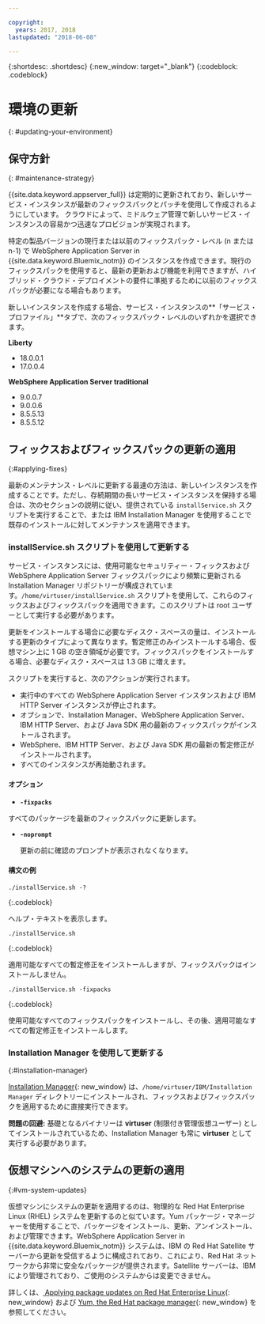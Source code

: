 ```yaml
---

copyright:
  years: 2017, 2018
lastupdated: "2018-06-08"

---
```


{:shortdesc: .shortdesc}
{:new_window: target="_blank"}
{:codeblock: .codeblock}

# 環境の更新
{: #updating-your-environment}

## 保守方針
{: #maintenance-strategy}

{{site.data.keyword.appserver_full}} は定期的に更新されており、新しいサービス・インスタンスが最新のフィックスパックとパッチを使用して作成されるようにしています。 クラウドによって、ミドルウェア管理で新しいサービス・インスタンスの容易かつ迅速なプロビジョンが実現されます。

特定の製品バージョンの現行または以前のフィックスパック・レベル (n または n-1) で WebSphere Application Server in {{site.data.keyword.Bluemix_notm}} のインスタンスを作成できます。現行のフィックスパックを使用すると、最新の更新および機能を利用できますが、ハイブリッド・クラウド・デプロイメントの要件に準拠するために以前のフィックスパックが必要になる場合もあります。

新しいインスタンスを作成する場合、サービス・インスタンスの**「サービス・プロファイル」**タブで、次のフィックスパック・レベルのいずれかを選択できます。

**Liberty**
  * 18.0.0.1
  * 17.0.0.4

**WebSphere Application Server traditional**
  * 9.0.0.7
  * 9.0.0.6
  * 8.5.5.13
  * 8.5.5.12

## フィックスおよびフィックスパックの更新の適用
{:#applying-fixes}

最新のメンテナンス・レベルに更新する最速の方法は、新しいインスタンスを作成することです。ただし、存続期間の長いサービス・インスタンスを保持する場合は、次のセクションの説明に従い、提供されている `installService.sh` スクリプトを実行することで、または IBM Installation Manager を使用することで既存のインストールに対してメンテナンスを適用できます。

### installService.sh スクリプトを使用して更新する

サービス・インスタンスには、使用可能なセキュリティー・フィックスおよび WebSphere Application Server フィックスパックにより頻繁に更新される Installation Manager リポジトリーが構成されています。`/home/virtuser/installService.sh` スクリプトを使用して、これらのフィックスおよびフィックスパックを適用できます。このスクリプトは root ユーザーとして実行する必要があります。

更新をインストールする場合に必要なディスク・スペースの量は、インストールする更新のタイプによって異なります。暫定修正のみインストールする場合、仮想マシン上に 1 GB の空き領域が必要です。フィックスパックをインストールする場合、必要なディスク・スペースは 1.3 GB に増えます。

スクリプトを実行すると、次のアクションが実行されます。

* 実行中のすべての WebSphere Application Server インスタンスおよび IBM HTTP Server インスタンスが停止されます。
* オプションで、Installation Manager、WebSphere Application Server、IBM HTTP Server、および Java SDK 用の最新のフィックスパックがインストールされます。
* WebSphere、IBM HTTP Server、および Java SDK 用の最新の暫定修正がインストールされます。
* すべてのインスタンスが再始動されます。

#### オプション
* **`-fixpacks`**

すべてのパッケージを最新のフィックスパックに更新します。
* **`-noprompt`**

    更新の前に確認のプロンプトが表示されなくなります。

#### 構文の例

```
./installService.sh -?
```
{:.codeblock}

ヘルプ・テキストを表示します。


```
./installService.sh
```
{:.codeblock}

適用可能なすべての暫定修正をインストールしますが、フィックスパックはインストールしません。


```
./installService.sh -fixpacks
```
{:.codeblock}

使用可能なすべてのフィックスパックをインストールし、その後、適用可能なすべての暫定修正をインストールします。

### Installation Manager を使用して更新する
{:#installation-manager}

[Installation Manager](http://www.ibm.com/support/knowledgecenter/SSDV2W_1.8.3/com.ibm.cic.agent.ui.doc/helpindex_imic.html){: new_window} は、`/home/virtuser/IBM/Installation Manager` ディレクトリーにインストールされ、フィックスおよびフィックスパックを適用するために直接実行できます。

**問題の回避:** 基礎となるバイナリーは **virtuser** (制限付き管理仮想ユーザー) としてインストールされているため、Installation Manager も常に **virtuser** として実行する必要があります。

## 仮想マシンへのシステムの更新の適用
{:#vm-system-updates}

仮想マシンにシステムの更新を適用するのは、物理的な Red Hat Enterprise Linux (RHEL) システムを更新するのと似ています。Yum パッケージ・マネージャーを使用することで、パッケージをインストール、更新、アンインストール、および管理できます。WebSphere Application Server in {{site.data.keyword.Bluemix_notm}} システムは、IBM の Red Hat Satellite サーバーから更新を受信するように構成されており、これにより、Red Hat ネットワークから非常に安全なパッケージが提供されます。Satellite サーバーは、IBM により管理されており、ご使用のシステムからは変更できません。

詳しくは、[
Applying package updates on Red Hat Enterprise Linux](https://access.redhat.com/articles/11258#rhel6){: new_window} および
[Yum, the Red Hat package manager](https://access.redhat.com/documentation/en-US/Red_Hat_Enterprise_Linux/6/html/Deployment_Guide/ch-yum.html){: new_window} を参照してください。
